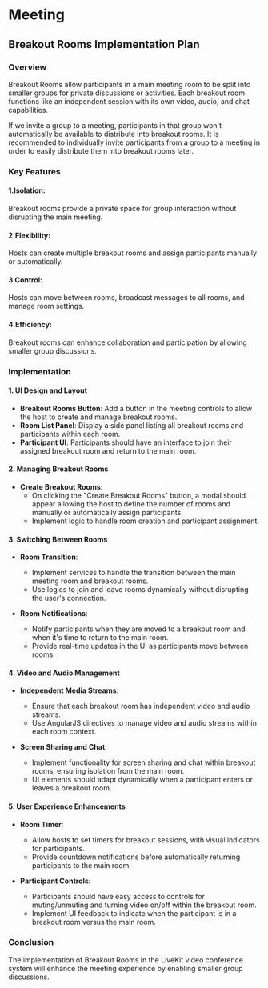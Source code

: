 # Meeting

## Breakout Rooms Implementation Plan

### Overview

Breakout Rooms allow participants in a main meeting room to be split into smaller groups for private discussions or activities. Each breakout room functions like an independent session with its own video, audio, and chat capabilities.

If we invite a group to a meeting, participants in that group won't automatically be available to distribute into breakout rooms. It is recommended to individually invite participants from a group to a meeting in order to easily distribute them into breakout rooms later.

### Key Features

#### 1.Isolation:

Breakout rooms provide a private space for group interaction without disrupting the main meeting.

#### 2.Flexibility:

Hosts can create multiple breakout rooms and assign participants manually or automatically.

#### 3.Control:

Hosts can move between rooms, broadcast messages to all rooms, and manage room settings.

#### 4.Efficiency:

Breakout rooms can enhance collaboration and participation by allowing smaller group discussions.

### Implementation

#### 1. UI Design and Layout

- **Breakout Rooms Button**: Add a button in the meeting controls to allow the host to create and manage breakout rooms.
- **Room List Panel**: Display a side panel listing all breakout rooms and participants within each room.
- **Participant UI**: Participants should have an interface to join their assigned breakout room and return to the main room.

#### 2. Managing Breakout Rooms

- **Create Breakout Rooms**:
  - On clicking the "Create Breakout Rooms" button, a modal should appear allowing the host to define the number of rooms and manually or automatically assign participants.
  - Implement logic to handle room creation and participant assignment.

#### 3. Switching Between Rooms

- **Room Transition**:

  - Implement services to handle the transition between the main meeting room and breakout rooms.
  - Use logics to join and leave rooms dynamically without disrupting the user's connection.

- **Room Notifications**:
  - Notify participants when they are moved to a breakout room and when it's time to return to the main room.
  - Provide real-time updates in the UI as participants move between rooms.

#### 4. Video and Audio Management

- **Independent Media Streams**:

  - Ensure that each breakout room has independent video and audio streams.
  - Use AngularJS directives to manage video and audio streams within each room context.

- **Screen Sharing and Chat**:
  - Implement functionality for screen sharing and chat within breakout rooms, ensuring isolation from the main room.
  - UI elements should adapt dynamically when a participant enters or leaves a breakout room.

#### 5. User Experience Enhancements

- **Room Timer**:

  - Allow hosts to set timers for breakout sessions, with visual indicators for participants.
  - Provide countdown notifications before automatically returning participants to the main room.

- **Participant Controls**:
  - Participants should have easy access to controls for muting/unmuting and turning video on/off within the breakout room.
  - Implement UI feedback to indicate when the participant is in a breakout room versus the main room.

### Conclusion

The implementation of Breakout Rooms in the LiveKit video conference system will enhance the meeting experience by enabling smaller group discussions.
